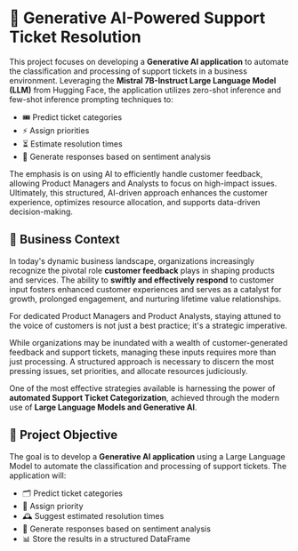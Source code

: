 # 🤖 Generative AI-Powered Support Ticket Resolution

This project focuses on developing a **Generative AI application** to automate the classification and processing of support tickets in a business environment. Leveraging the **Mistral 7B-Instruct Large Language Model (LLM)** from Hugging Face, the application utilizes zero-shot inference and few-shot inference prompting techniques to:
- 🎟️ Predict ticket categories
- ⚡ Assign priorities
- ⏳ Estimate resolution times
- 💬 Generate responses based on sentiment analysis

The emphasis is on using AI to efficiently handle customer feedback, allowing Product Managers and Analysts to focus on high-impact issues. Ultimately, this structured, AI-driven approach enhances the customer experience, optimizes resource allocation, and supports data-driven decision-making.

## 💼 Business Context
In today's dynamic business landscape, organizations increasingly recognize the pivotal role **customer feedback** plays in shaping products and services. The ability to **swiftly and effectively respond** to customer input fosters enhanced customer experiences and serves as a catalyst for growth, prolonged engagement, and nurturing lifetime value relationships.

For dedicated Product Managers and Product Analysts, staying attuned to the voice of customers is not just a best practice; it's a strategic imperative. 

While organizations may be inundated with a wealth of customer-generated feedback and support tickets, managing these inputs requires more than just processing. A structured approach is necessary to discern the most pressing issues, set priorities, and allocate resources judiciously.

One of the most effective strategies available is harnessing the power of **automated Support Ticket Categorization**, achieved through the modern use of **Large Language Models and Generative AI**.

## 🎯 Project Objective
The goal is to develop a **Generative AI application** using a Large Language Model to automate the classification and processing of support tickets. The application will:
- 🗂️ Predict ticket categories
- 🚦 Assign priority
- 🕰️ Suggest estimated resolution times
- 📝 Generate responses based on sentiment analysis
- 📊 Store the results in a structured DataFrame

